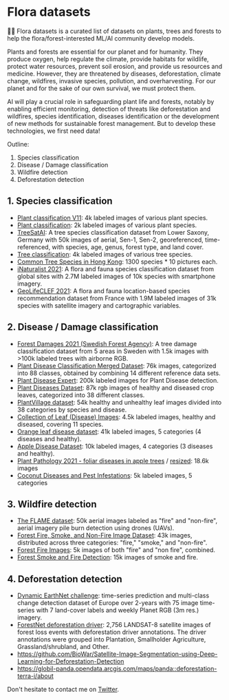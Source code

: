# Flora datasets
🌱🌳 Flora datasets is a curated list of datasets on plants, trees and forests to help the flora/forest-interested ML/AI community develop models.

Plants and forests are essential for our planet and for humanity. They produce oxygen, help regulate the climate, provide habitats for wildlife, protect water resources, prevent soil erosion, and provide us resources and medicine.
However, they are threatened by diseases, deforestation, climate change, wildfires, invasive species, pollution, and overharvesting. For our planet and for the sake of our own survival, we must protect them.

AI will play a crucial role in safeguarding plant life and forests, notably by enabling efficient monitoring, detection of threats like deforestation and wildfires, species identification, diseases identification or the development of new methods for sustainable forest management. But to develop these technologies, we first need data!

Outline:
1. Species classification
2. Disease / Damage classification
3. Wildfire detection
4. Deforestation detection

## 1. Species classification
- [Plant classification V11](https://huggingface.co/datasets/Taquito07/plant_classification_v11): 4k labeled images of various plant species.
- [Plant classification](https://huggingface.co/datasets/Mirkat/Plant_Classification): 2k labeled images of various plant species.
- [TreeSatAI](https://zenodo.org/record/6598391): A tree species classification dataset from Lower Saxony, Germany with 50k images of aerial, Sen-1, Sen-2, georeferenced, time-referenced, with species, age, genus, forest type, and land cover.
- [Tree classification](https://huggingface.co/datasets/Nasimnewcode/Tree_species/tree/main): 4k labeled images of various tree species.
- [Common Tree Species in Hong Kong](https://huggingface.co/datasets/OttoYu/Tree-Species/tree/main): 1300 species * 10 pictures each.
- [iNaturalist 2021](https://www.kaggle.com/c/inaturalist-2021): A flora and fauna species classification dataset from global sites with 2.7M labeled images of 10k species with smartphone imagery.
- [GeoLifeCLEF 2021](https://www.imageclef.org/GeoLifeCLEF2021): A flora and fauna location-based species recommendation dataset from France with 1.9M labeled images of 31k species with satellite imagery and cartographic variables.

## 2. Disease / Damage classification
- [Forest Damages 2021 (Swedish Forest Agency)](https://lila.science/datasets/forest-damages-larch-casebearer/): A tree damage classification dataset from 5 areas in Sweden with 1.5k images with >100k labeled trees with airborne RGB.
- [Plant Disease Classification Merged Dataset](https://www.kaggle.com/datasets/alinedobrovsky/plant-disease-classification-merged-dataset): 76k images, categorized into 88 classes, obtained by combining 14 different reference data sets.
- [Plant Disease Expert](https://www.kaggle.com/datasets/sadmansakibmahi/plant-disease-expert): 200k labeled images for Plant Disease detection.
- [Plant Diseases Dataset](https://www.kaggle.com/datasets/vipoooool/new-plant-diseases-dataset): 87k rgb images of healthy and diseased crop leaves, categorized into 38 different classes.
- [PlantVillage dataset](https://www.tensorflow.org/datasets/catalog/plant_village): 54k healthy and unhealthy leaf images divided into 38 categories by species and disease.
- [Collection of Leaf (Disease) Images](https://www.kaggle.com/datasets/meetnagadia/collection-of-different-category-of-leaf-images): 4.5k labeled images, healthy and diseased, covering 11 species.
- [Orange leaf disease dataset](https://www.kaggle.com/datasets/shuvokumarbasak4004/orange-leaf-disease-dataset): 41k labeled images, 5 categories (4 diseases and healthy).
- [Apple Disease Dataset](https://www.kaggle.com/datasets/ludehsar/apple-disease-dataset): 10k labeled images, 4 categories (3 diseases and healthy).
- [Plant Pathology 2021 - foliar diseases in apple trees](https://www.kaggle.com/competitions/plant-pathology-2021-fgvc8/data) / [resized](https://www.kaggle.com/datasets/sakbvb/ppchangedimagesize): 18.6k images
- [Coconut Diseases and Pest Infestations](https://www.kaggle.com/datasets/samitha96/coconutdiseases): 5k labeled images, 5 categories

## 3. Wildfire detection
- [The FLAME dataset](https://ieee-dataport.org/open-access/flame-dataset-aerial-imagery-pile-burn-detection-using-drones-uavs): 50k aerial images labeled as "fire" and "non-fire", aerial imagery pile burn detection using drones (UAVs).
- [Forest Fire, Smoke, and Non-Fire Image Dataset](https://www.kaggle.com/datasets/amerzishminha/forest-fire-smoke-and-non-fire-image-dataset): 43k images, distributed across three categories: "fire," "smoke," and "non-fire".
- [Forest Fire Images](https://www.kaggle.com/datasets/mohnishsaiprasad/forest-fire-images): 5k images of both "fire" and "non fire", combined.
- [Forest Smoke and Fire Detection](https://www.kaggle.com/datasets/kutaykutlu/forest-fire): 15k images of smoke and fire.

## 4. Deforestation detection
- [Dynamic EarthNet challenge](http://www.classic.grss-ieee.org/earthvision2021/challenge.html): time-series prediction and multi-class change detection dataset of Europe over 2-years with 75 image time-series with 7 land-cover labels and weekly Planet RGB (3m res.) imagery.
- [ForestNet deforestation driver](https://stanfordmlgroup.github.io/projects/forestnet/): 2,756 LANDSAT-8 satellite images of forest loss events with deforestation driver annotations. The driver annotations were grouped into Plantation, Smallholder Agriculture, Grassland/shrubland, and Other.
- https://github.com/BioWar/Satellite-Image-Segmentation-using-Deep-Learning-for-Deforestation-Detection
- https://globil-panda.opendata.arcgis.com/maps/panda::deforestation-terra-i/about

Don't hesitate to contact me on [Twitter](https://twitter.com/antoinebcx_).
